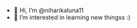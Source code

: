 - 👋 Hi, I’m @niharikaluna11
- 👀 I’m interested in learning new thingss :)

<!---
niharikaluna11/niharikaluna11 is a ✨ special ✨ repository because its `README.md` (this file) appears on your GitHub profile.
You can click the Preview link to take a look at your changes.
--->
